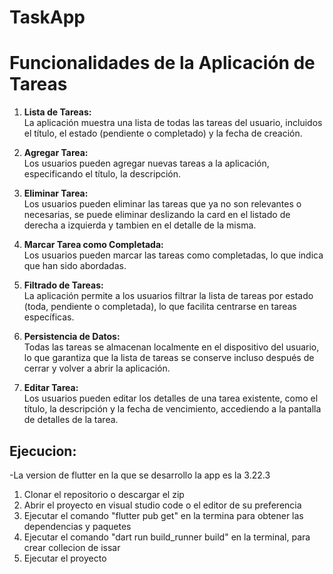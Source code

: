 # TaskApp

# Funcionalidades de la Aplicación de Tareas

1. **Lista de Tareas:**  
   La aplicación muestra una lista de todas las tareas del usuario, incluidos el título, el estado (pendiente o completado) y la fecha de creación.

2. **Agregar Tarea:**  
   Los usuarios pueden agregar nuevas tareas a la aplicación, especificando el título, la descripción.

3. **Eliminar Tarea:**  
   Los usuarios pueden eliminar las tareas que ya no son relevantes o necesarias, se puede eliminar deslizando la card en el listado de derecha a izquierda y tambien en el detalle de la misma.

4. **Marcar Tarea como Completada:**  
   Los usuarios pueden marcar las tareas como completadas, lo que indica que han sido abordadas.

5. **Filtrado de Tareas:**  
   La aplicación permite a los usuarios filtrar la lista de tareas por estado (toda, pendiente o completada), lo que facilita centrarse en tareas específicas.

6. **Persistencia de Datos:**  
   Todas las tareas se almacenan localmente en el dispositivo del usuario, lo que garantiza que la lista de tareas se conserve incluso después de cerrar y volver a abrir la aplicación.

7. **Editar Tarea:**  
   Los usuarios pueden editar los detalles de una tarea existente, como el título, la descripción y la fecha de vencimiento, accediendo a la pantalla de detalles de la tarea.

## Ejecucion:

-La version de flutter en la que se desarrollo la app es la 3.22.3

1. Clonar el repositorio o descargar el zip
2. Abrir el proyecto en visual studio code o el editor de su preferencia
3. Ejecutar el comando "flutter pub get" en la termina para obtener las dependencias y paquetes
4. Ejecutar el comando "dart run build_runner build" en la terminal, para crear collecion de issar
5. Ejecutar el proyecto



